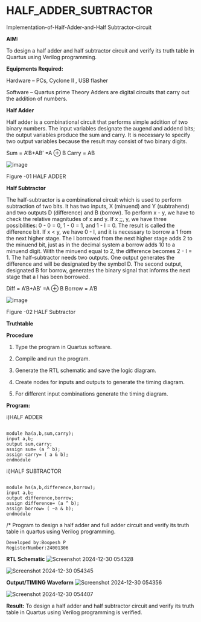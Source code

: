 # HALF_ADDER_SUBTRACTOR

Implementation-of-Half-Adder-and-Half Subtractor-circuit

**AIM:**

To design a half adder and half subtractor circuit and verify its truth table in Quartus using Verilog programming.

**Equipments Required:**

Hardware – PCs, Cyclone II , USB flasher 

Software – Quartus prime Theory Adders are digital circuits that carry out the addition of numbers.

**Half Adder**

Half adder is a combinational circuit that performs simple addition of two binary numbers. The input variables designate the augend and addend bits; the output variables produce the sum and carry. It is necessary to specify two output variables because the result may consist of two binary digits.

Sum = A’B+AB’ =A ⊕ B Carry = AB

![image](https://github.com/naavaneetha/HALF_ADDER_SUBTRACTOR/assets/154305477/bd4a0b2c-cdbc-4184-ab08-81578f121e1f)

Figure -01 HALF ADDER

**Half Subtractor**

The half-subtractor is a combinational circuit which is used to perform subtraction of two bits. It has two inputs, X (minuend) and Y (subtrahend) and two outputs D (difference) and B (borrow). To perform x - y, we have to check the relative magnitudes of x and y. If x ;;, y, we have three possibilities: 0 - 0 = 0, 1 - 0 = 1, and 1 - I = 0. The result is called the difference bit. If x < y, we have 0 - I, and it is necessary to borrow a 1 from the next higher stage. The I borrowed from the next higher stage adds 2 to the minuend bit, just as in the decimal system a borrow adds 10 to a minuend digit. With the minuend equal to 2, the difference becomes 2 - I = 1. The half-subtractor needs two outputs. One output generates the difference and will be designated by the symbol D. The second output, designated B for borrow, generates the binary signal that informs the next stage that a I has been borrowed. 

Diff = A’B+AB’ =A ⊕ B
Borrow = A’B

 ![image](https://github.com/naavaneetha/HALF_ADDER_SUBTRACTOR/assets/154305477/d76b099c-513f-4e7c-843a-e2fd028a531a)

Figure -02 HALF Subtractor

**Truthtable**

**Procedure**

1.	Type the program in Quartus software.

2.	Compile and run the program.

3.	Generate the RTL schematic and save the logic diagram.

4.	Create nodes for inputs and outputs to generate the timing diagram.

5.	For different input combinations generate the timing diagram.


**Program:**

i)HALF ADDER
```

module ha(a,b,sum,carry);
input a,b;
output sum,carry;
assign sum= (a ^ b);
assign carry= ( a & b);
endmodule
```
ii)HALF SUBTRACTOR
```

module hs(a,b,difference,borrow);
input a,b;
output difference,borrow;
assign difference= (a ^ b);
assign borrow= ( ~a & b);
endmodule
```

/* Program to design a half adder and full adder circuit and verify its truth table in quartus using Verilog programming.
```
Developed by:Boopesh P 
RegisterNumber:24001306
```

**RTL Schematic**
![Screenshot 2024-12-30 054328](https://github.com/user-attachments/assets/020b7c81-c8c3-4ba2-a394-cf44c80c421d)

![Screenshot 2024-12-30 054345](https://github.com/user-attachments/assets/6eb6bf0c-904c-41c8-a97a-64e0be47a09e)

**Output/TIMING Waveform**
![Screenshot 2024-12-30 054356](https://github.com/user-attachments/assets/24cbc52b-1741-4805-a420-eeba638b42b8)

![Screenshot 2024-12-30 054407](https://github.com/user-attachments/assets/cd4fa8ec-5f64-41a9-82a3-5f26a6c8af5a)


**Result:**
To design a half adder and half subtractor circuit and verify its truth table in Quartus using Verilog programming is verified.
